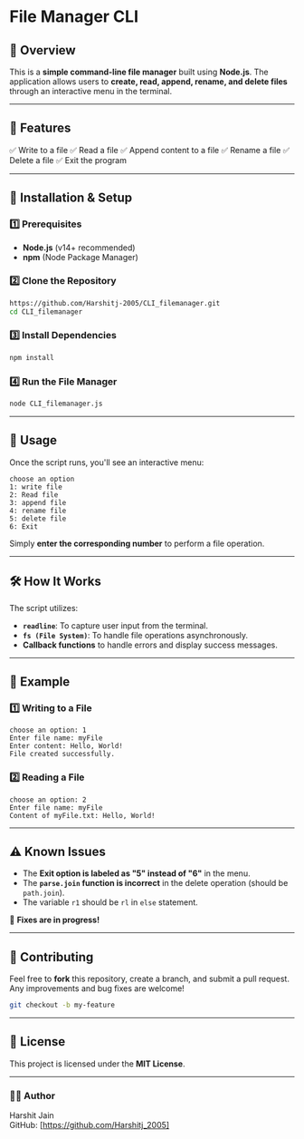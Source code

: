# File Manager CLI

## 📌 Overview
This is a **simple command-line file manager** built using **Node.js**. The application allows users to **create, read, append, rename, and delete files** through an interactive menu in the terminal.

---

## 🔧 Features
✅ Write to a file
✅ Read a file
✅ Append content to a file
✅ Rename a file
✅ Delete a file
✅ Exit the program

---

## 🚀 Installation & Setup

### 1️⃣ Prerequisites
- **Node.js** (v14+ recommended)
- **npm** (Node Package Manager)

### 2️⃣ Clone the Repository
```sh
https://github.com/Harshitj-2005/CLI_filemanager.git
cd CLI_filemanager
```

### 3️⃣ Install Dependencies
```sh
npm install
```

### 4️⃣ Run the File Manager
```sh
node CLI_filemanager.js
```

---

## 📜 Usage
Once the script runs, you'll see an interactive menu:
```
choose an option
1: write file
2: Read file
3: append file
4: rename file
5: delete file
6: Exit
```
Simply **enter the corresponding number** to perform a file operation.

---

## 🛠 How It Works
The script utilizes:
- **`readline`**: To capture user input from the terminal.
- **`fs (File System)`**: To handle file operations asynchronously.
- **Callback functions** to handle errors and display success messages.

---

## 📌 Example
### 1️⃣ Writing to a File
```
choose an option: 1
Enter file name: myFile
Enter content: Hello, World!
File created successfully.
```
### 2️⃣ Reading a File
```
choose an option: 2
Enter file name: myFile
Content of myFile.txt: Hello, World!
```

---

## ⚠️ Known Issues
- The **Exit option is labeled as "5" instead of "6"** in the menu.
- The **`parse.join` function is incorrect** in the delete operation (should be `path.join`).
- The variable `r1` should be `rl` in `else` statement.

🔧 **Fixes are in progress!**

---

## 📌 Contributing
Feel free to **fork** this repository, create a branch, and submit a pull request. Any improvements and bug fixes are welcome!

```sh
git checkout -b my-feature
```

---

## 📜 License
This project is licensed under the **MIT License**.

---

### 👨‍💻 Author
Harshit Jain  
GitHub: [https://github.com/Harshitj_2005]

